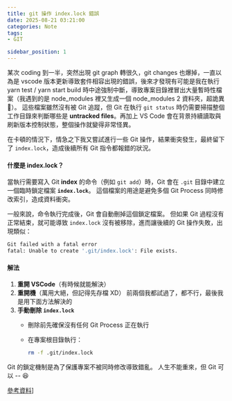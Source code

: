 ```yaml
---
title: git 操作 index.lock 錯誤
date: 2025-08-21 03:21:00
categories: Note
tags: 
- GIT

sidebar_position: 1
---
```


某次 coding 到一半，突然出現 git graph 轉很久，git changes 也爆掉，一直以為是 vscode 版本更新導致套件相容出現的錯誤，後來才發現有可能是我在執行 yarn test / yarn start build 時中途強制中斷，導致專案目錄裡冒出大量暫時性檔案（我遇到的是 node_modules 裡又生成一個 node_modules 2 資料夾，超詭異 🤯）。
這些檔案雖然沒有被 Git 追蹤，但 Git 在執行 `git status` 時仍需要掃描整個工作目錄來判斷哪些是 **untracked files**。再加上 VS Code 會在背景持續讀取與刷新版本控制狀態，整個操作就變得非常怪異。 

在卡頓的情況下，情急之下我又嘗試進行一些 Git 操作，結果衝突發生，最終留下了 `index.lock`，造成後續所有 Git 指令都報錯的狀況。

#### 什麼是 index.lock？

當執行需要寫入 Git **index** 的命令（例如 `git add`）時，Git 會在 `.git` 目錄中建立一個臨時鎖定檔案 **`index.lock`**。 
這個檔案的用途是避免多個 Git Process 同時修改索引，造成資料衝突。 

一般來說，命令執行完成後，Git 會自動刪掉這個鎖定檔案。 
但如果 Git 過程沒有正常結束，就可能導致 `index.lock` 沒有被移除，進而讓後續的 Git 操作失敗，出現類似：

```bash
Git failed with a fatal error
fatal: Unable to create '.git/index.lock': File exists.
```

#### 解法
1. **重開 VSCode**（有時候就能解決） 
2. **重開機**（萬用大絕，但記得先存檔 XD） 
前兩個我都試過了，都不行，最後我是用下面方法解決的
3. **手動刪除 `index.lock`** 
   - 刪除前先確保沒有任何 Git Process 正在執行 
   - 在專案根目錄執行： 

     ```bash
     rm -f .git/index.lock
     ```

Git 的鎖定機制是為了保護專案不被同時修改導致錯亂。
人生不能重來，但 Git 可以 -- 😆


[參考資料](https://blog.darkthread.net/blog/failed-to-create-index-lock/)]

